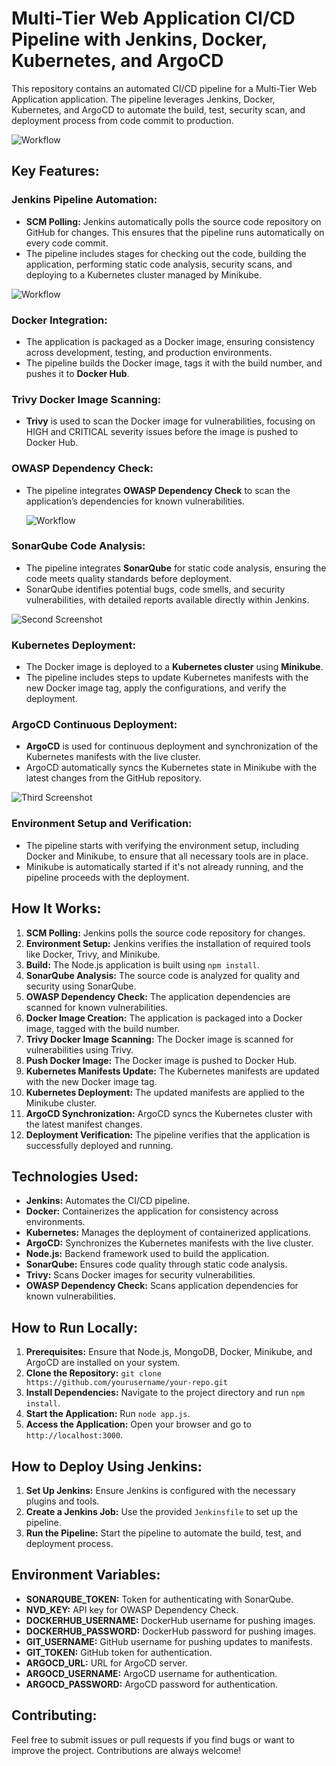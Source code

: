 # Multi-Tier Web Application CI/CD Pipeline with Jenkins, Docker, Kubernetes, and ArgoCD

This repository contains an automated CI/CD pipeline for a Multi-Tier Web Application application. The pipeline leverages Jenkins, Docker, Kubernetes, and ArgoCD to automate the build, test, security scan, and deployment process from code commit to production.

![Workflow](Photos/Workflow.jpg)

## Key Features:

### Jenkins Pipeline Automation:
- **SCM Polling:** Jenkins automatically polls the source code repository on GitHub for changes. This ensures that the pipeline runs automatically on every code commit.
- The pipeline includes stages for checking out the code, building the application, performing static code analysis, security scans, and deploying to a Kubernetes cluster managed by Minikube.
  
![Workflow](https://github.com/user-attachments/assets/6b3e9b6b-dd67-42c7-a7c5-311f9e4e774a)

### Docker Integration:
- The application is packaged as a Docker image, ensuring consistency across development, testing, and production environments.
- The pipeline builds the Docker image, tags it with the build number, and pushes it to **Docker Hub**.

### Trivy Docker Image Scanning:
- **Trivy** is used to scan the Docker image for vulnerabilities, focusing on HIGH and CRITICAL severity issues before the image is pushed to Docker Hub.

### OWASP Dependency Check:
- The pipeline integrates **OWASP Dependency Check** to scan the application’s dependencies for known vulnerabilities.

  ![Workflow](Photos/Screenshot%202024-08-13%20041156.png)

### SonarQube Code Analysis:
- The pipeline integrates **SonarQube** for static code analysis, ensuring the code meets quality standards before deployment.
- SonarQube identifies potential bugs, code smells, and security vulnerabilities, with detailed reports available directly within Jenkins.

 ![Second Screenshot](Photos/Screenshot%202024-08-13%20041257.png)


### Kubernetes Deployment:
- The Docker image is deployed to a **Kubernetes cluster** using **Minikube**.
- The pipeline includes steps to update Kubernetes manifests with the new Docker image tag, apply the configurations, and verify the deployment.

### ArgoCD Continuous Deployment:
- **ArgoCD** is used for continuous deployment and synchronization of the Kubernetes manifests with the live cluster.
- ArgoCD automatically syncs the Kubernetes state in Minikube with the latest changes from the GitHub repository.
  
![Third Screenshot](Photos/Screenshot%202024-08-13%20041707.png)

### Environment Setup and Verification:
- The pipeline starts with verifying the environment setup, including Docker and Minikube, to ensure that all necessary tools are in place.
- Minikube is automatically started if it's not already running, and the pipeline proceeds with the deployment.

## How It Works:

1. **SCM Polling:** Jenkins polls the source code repository for changes.
2. **Environment Setup:** Jenkins verifies the installation of required tools like Docker, Trivy, and Minikube.
3. **Build:** The Node.js application is built using `npm install`.
4. **SonarQube Analysis:** The source code is analyzed for quality and security using SonarQube.
5. **OWASP Dependency Check:** The application dependencies are scanned for known vulnerabilities.
6. **Docker Image Creation:** The application is packaged into a Docker image, tagged with the build number.
7. **Trivy Docker Image Scanning:** The Docker image is scanned for vulnerabilities using Trivy.
8. **Push Docker Image:** The Docker image is pushed to Docker Hub.
9. **Kubernetes Manifests Update:** The Kubernetes manifests are updated with the new Docker image tag.
10. **Kubernetes Deployment:** The updated manifests are applied to the Minikube cluster.
11. **ArgoCD Synchronization:** ArgoCD syncs the Kubernetes cluster with the latest manifest changes.
12. **Deployment Verification:** The pipeline verifies that the application is successfully deployed and running.

## Technologies Used:

- **Jenkins:** Automates the CI/CD pipeline.
- **Docker:** Containerizes the application for consistency across environments.
- **Kubernetes:** Manages the deployment of containerized applications.
- **ArgoCD:** Synchronizes the Kubernetes manifests with the live cluster.
- **Node.js:** Backend framework used to build the application.
- **SonarQube:** Ensures code quality through static code analysis.
- **Trivy:** Scans Docker images for security vulnerabilities.
- **OWASP Dependency Check:** Scans application dependencies for known vulnerabilities.

## How to Run Locally:

1. **Prerequisites:** Ensure that Node.js, MongoDB, Docker, Minikube, and ArgoCD are installed on your system.
2. **Clone the Repository:** `git clone https://github.com/yourusername/your-repo.git`
3. **Install Dependencies:** Navigate to the project directory and run `npm install`.
4. **Start the Application:** Run `node app.js`.
5. **Access the Application:** Open your browser and go to `http://localhost:3000`.

## How to Deploy Using Jenkins:

1. **Set Up Jenkins:** Ensure Jenkins is configured with the necessary plugins and tools.
2. **Create a Jenkins Job:** Use the provided `Jenkinsfile` to set up the pipeline.
3. **Run the Pipeline:** Start the pipeline to automate the build, test, and deployment process.

## Environment Variables:

- **SONARQUBE_TOKEN:** Token for authenticating with SonarQube.
- **NVD_KEY:** API key for OWASP Dependency Check.
- **DOCKERHUB_USERNAME:** DockerHub username for pushing images.
- **DOCKERHUB_PASSWORD:** DockerHub password for pushing images.
- **GIT_USERNAME:** GitHub username for pushing updates to manifests.
- **GIT_TOKEN:** GitHub token for authentication.
- **ARGOCD_URL:** URL for ArgoCD server.
- **ARGOCD_USERNAME:** ArgoCD username for authentication.
- **ARGOCD_PASSWORD:** ArgoCD password for authentication.

## Contributing:

Feel free to submit issues or pull requests if you find bugs or want to improve the project. Contributions are always welcome!
